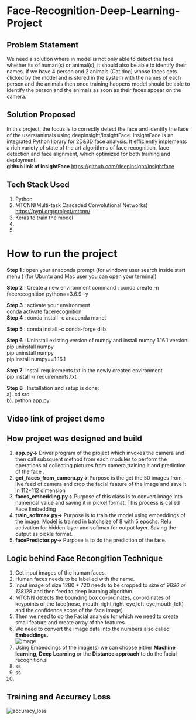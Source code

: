 
# Face-Recognition-Deep-Learning-Project

## Problem Statement

We need a solution where in model is not only able to detect the face whether its of human(s) or animal(s), it should also be able to identify their names.
If we have 4 person and 2 animals (Cat,dog) whose faces gets clicked by the model and is stored in the system with the names of each person and the animals then once training happens model should be able to identify the person and the animals
as soon as their faces appear on the camera.


## Solution Proposed

In this project, the focus is to correctly detect the face and identify the face of the users/animals using deepinsight/InsightFace.
InsightFace is an integrated Python library for 2D&3D face analysis. It efficiently implements a rich variety of state of the art algorithms of face recognition, face detection and face alignment, which optimized for both training and deployment. </br>
**github link of InsightFace** https://github.com/deepinsight/insightface

## Tech Stack Used
1. Python </br>
2. MTCNN(Multi-task Cascaded Convolutional Networks)  https://pypi.org/project/mtcnn/
3. Keras to train the model </br>
5.
6.




# How to run the project
**Step 1** : open your anaconda prompt (for windows user search inside start menu )
                                   (for Ubuntu and Mac user you can open your terminal)

**Step 2** : Create a new environment
                command : conda create -n facerecognition python==3.6.9 -y </br>
                
**Step 3** : activate your environment  </br>
                conda activate facerecognition  </br>
**Step 4** : conda install -c anaconda mxnet </br>

**Step 5** : conda install -c conda-forge dlib </br>

**Step 6** : Uninstall existing version of numpy and install numpy 1.16.1 version: </br>
        pip uninstall numpy </br>
        pip uninstall numpy </br>
        pip install numpy==1.16.1 </br>

**Step 7**:  Install requirements.txt in the newly created environment</br>
         pip install -r requirements.txt</br>

**Step 8** : Installation and setup is done:</br>
         a).  cd src</br>
         b). python app.py</br>


## Video link of project demo


## How project was designed and build
1. **app.py->** Driver program of the project which invokes the camera and then call subsquent method from each modules to perform the operations of collecting pictures from camera,training it and prediction of the face . </br>
2. **get_faces_from_camera.py->** Purpose is the get the 50 images from live feed of camera and crop the facial feature of the image and save it in 112*112 dimension </br> 
3. **faces_embedding.py->** Purpose of this class is to convert image into numerical value and saving it in pickel format. This process is called Face Embedding </br>
4. **train_softmax.py->** Purpose is to train the model using embeddings of the image. Model is trained in batchsize of 8 with 5 epochs. Relu activation for hidden layer and softmax for output layer. Saving the output as pickle format.</br>
5. **facePredictor.py->** Purpose is to do the prediction of the face. </br>



## Logic behind Face Recongition Technique
1. Get input images of the human faces. </br>
2. Human faces needs to be labelled with the name. </br>
3. Input image of size 1280 * 720 needs to be cropped to size of 96*96 or 128*128 and then feed to deep learning algorithm.
4. MTCNN detects the bounding box co-ordinates, co-ordinates of keypoints of the face(nose, mouth-right,right-eye,left-eye,mouth_left) and the confidence score of the face image)
5. Then we need to do the Facial analysis for which we need to create small feature and create array of the features.
6. We need to convert the image data into the numbers also called **Embeddings.** </br> ![image](https://github.com/ravi0dubey/Face-Recognition-Deep-Learning-Project/assets/38419795/3b1032e8-b053-46a4-9d4a-028a40ed705c) </br>
7. Using Embeddings of the image(s) we can choose either **Machine learning**, **Deep Learning** or the **Distance approach** to do the facial recognition.s </br>
8. ss
10. ss
13. </br>

## Training and Accuracy Loss
![accuracy_loss](https://github.com/ravi0dubey/Face-Recognition-Deep-Learning-Project/assets/38419795/fd1a5d61-6e4f-4930-bfce-3d60c8aa91ba)




